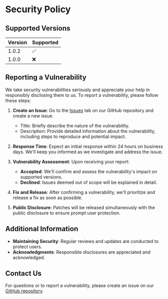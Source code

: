 # Security Policy

## Supported Versions

| Version | Supported          |
| ------- | ------------------ |
| 1.0.2   | ✅                 |
| 1.0.0   | ❌                 |

## Reporting a Vulnerability

We take security vulnerabilities seriously and appreciate your help in responsibly disclosing them to us. To report a vulnerability, please follow these steps:

1. **Create an Issue**: Go to the [Issues](https://github.com/nodeflip/nest-env-config/issues) tab on our GitHub repository and create a new issue.
   - Title: Briefly describe the nature of the vulnerability.
   - Description: Provide detailed information about the vulnerability, including steps to reproduce and potential impact.

2. **Response Time**: Expect an initial response within 24 hours on business days. We'll keep you informed as we investigate and address the issue.

3. **Vulnerability Assessment**: Upon receiving your report:
   - **Accepted**: We'll confirm and assess the vulnerability's impact on supported versions.
   - **Declined**: Issues deemed out of scope will be explained in detail.

4. **Fix and Release**: After confirming a vulnerability, we'll prioritize and release a fix as soon as possible.

5. **Public Disclosure**: Patches will be released simultaneously with the public disclosure to ensure prompt user protection.

## Additional Information

- **Maintaining Security**: Regular reviews and updates are conducted to protect users.
- **Acknowledgments**: Responsible disclosures are appreciated and acknowledged.

## Contact Us

For questions or to report a vulnerability, please create an issue on our [GitHub repository](https://github.com/nodeflip/nest-env-config).
